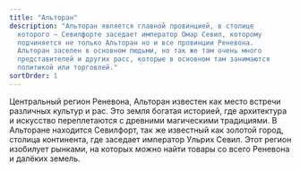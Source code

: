 ```yaml
---
title: "Альторан"
description: "Альторан является главной провинцией, в столице
  которого — Севилфорте заседает император Омар Севил, которому
  подчиняется не только Альторан но и все провинции Реневона.
  Альторан заселен в основном людьми, но так же там очень много
  представителей и других расс, которые в основном там занимаются
  политикой или торговлей."
sortOrder: 1
---
```


Центральный регион Реневона,
Альторан известен как место
встречи различных культур и рас.
Это земля богатая историей, где
архитектура и искусство
переплетаются с древними
магическими традициями. В
Альторане находится Севилфорт,
так же известный как золотой
город, столица континента, где
заседает император Ульрих
Севил. Этот регион изобилует
рынками, на которых можно найти
товары со всего Реневона и
далёких земель.
